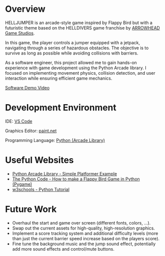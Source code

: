 # Overview

HELLJUMPER is an arcade-style game inspired by Flappy Bird but with a futuristic theme based on the HELLDIVERS game franchise by [ARROWHEAD Game Studios](https://www.arrowheadgamestudios.com/).

In this game, the player controls a jumper equipped with a jetpack, navigating through a series of hazardous obstacles. The objective is to survive as long as possible while avoiding collisions with barriers.

As a software engineer, this project allowed me to gain hands-on experience with game development using the Python Arcade library. I focused on implementing movement physics, collision detection, and user interaction while ensuring efficient game mechanics.

[Software Demo Video](http://youtube.link.goes.here)

# Development Environment

IDE: [VS Code](https://code.visualstudio.com/download)

Graphics Editor: [paint.net](https://www.getpaint.net/)

Programming Language: [Python (Arcade Library)](https://api.arcade.academy/en/latest/)

# Useful Websites

* [Python Arcade Library - Simple Platformer Example](https://api.arcade.academy/en/development/tutorials/platform_tutorial/index.html)
* [The Python Code - How to make a Flappy Bird Game in Python (Pygame)](https://thepythoncode.com/article/make-a-flappy-bird-game-python)
* [w3schools - Python Tutorial](https://www.w3schools.com/python/default.asp)

# Future Work

* Overhaul the start and game over screen (different fonts, colors, ...).
* Swap out the current assets for high-quality, high-resolution graphics.
* Implement a score tracking system and additional difficulty levels (more than just the current barrier speed increase based on the players score).
* Fine tune the background music and the jump sound effect, potentially add more sound effects and control/mute buttons.